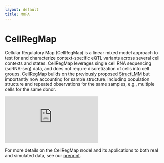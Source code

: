 ```yaml
---
layout: default
title: MOFA
---
```


# CellRegMap

Cellular Regulatory Map (CellRegMap) is a linear mixed model approach to test for and characterize context-specific eQTL variants across several cell contexts and states.
CellRegMap leverages single cell RNA sequencing (scRNA-seq) data, and does not require discretization of cells into cell groups.
CellRegMap builds on the previously proposed [StructLMM](https://www.nature.com/articles/s41588-018-0271-0) but importantly now accounting for sample structure, including population structure and repeated observations for the same samples, e.g., multiple cells for the same donor.

![Fig1.pdf](https://github.com/limix/CellRegMap/files/7114791/Fig1.pdf)


For more details on the CellRegMap model and its applications to both real and simulated data, see our [preprint](https://www.biorxiv.org/content/10.1101/2021.09.01.458524v1).  
